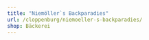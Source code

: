 ```yaml
---
title: "Niemöller`s Backparadies"
url: /cloppenburg/niemoeller-s-backparadies/
shop: Bäckerei
---
```

